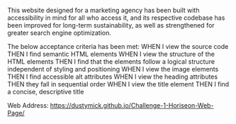 This website designed for a marketing agency has been built with accessibility in mind for all who access it, and its respective codebase has been improved for long-term sustainability, as well as strengthened for greater search engine optimization.


The below acceptance criteria has been met:
WHEN I view the source code
THEN I find semantic HTML elements
WHEN I view the structure of the HTML elements
THEN I find that the elements follow a logical structure independent of styling and positioning
WHEN I view the image elements
THEN I find accessible alt attributes
WHEN I view the heading attributes
THEN they fall in sequential order
WHEN I view the title element
THEN I find a concise, descriptive title


Web Address: https://dustymick.github.io/Challenge-1-Horiseon-Web-Page/







